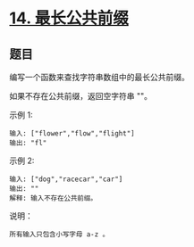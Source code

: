 # [14. 最长公共前缀](https://leetcode-cn.com/problems/longest-common-prefix/)


## 题目

编写一个函数来查找字符串数组中的最长公共前缀。

如果不存在公共前缀，返回空字符串 ""。

示例 1:
    
```
输入: ["flower","flow","flight"]
输出: "fl"
```

示例 2:
    
```
输入: ["dog","racecar","car"]
输出: ""
解释: 输入不存在公共前缀。
```

说明：
```
所有输入只包含小写字母 a-z 。
```

